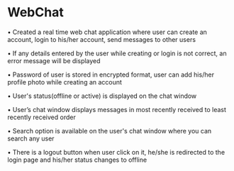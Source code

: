 # WebChat

• Created a real time web chat application where user can create an account, login to his/her account, send messages to other users

• If any details entered by the user while creating or login is not correct, an error message will be displayed  

• Password of user is stored in encrypted format, user can add his/her profile photo while creating an account

• User's status(offline or active) is displayed on the chat window

• User’s chat window displays messages in most recently received to least recently received order

• Search option is available on the user's chat window where you can search any user

• There is a logout button when user click on it, he/she is redirected to the login page and his/her status changes to offline
